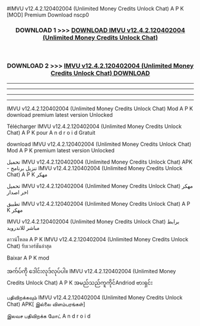 #IMVU  v12.4.2.120402004 (Unlimited Money Credits Unlock Chat) A P K [MOD] Premium Download nscp0



<div align="center">

<h3>DOWNLOAD 1 >>> <a href="https://teeasianyam.web.app?sq=IMVU  v12.4.2.120402004 (Unlimited Money Credits Unlock Chat)">DOWNLOAD IMVU  v12.4.2.120402004 (Unlimited Money Credits Unlock Chat) </a></h3><br>

<h3>DOWNLOAD 2 >>> <a href="https://teeasianyam.web.app?sq=IMVU  v12.4.2.120402004 (Unlimited Money Credits Unlock Chat) ">IMVU  v12.4.2.120402004 (Unlimited Money Credits Unlock Chat)  DOWNLOAD </a></h3>

</div>


----------------------------------------------------------

----------------------------------------------------------

----------------------------------------------------------

----------------------------------------------------------


IMVU  v12.4.2.120402004 (Unlimited Money Credits Unlock Chat)  Mod A P K download premium latest version Unlocked

Télécharger IMVU  v12.4.2.120402004 (Unlimited Money Credits Unlock Chat)  A P K pour A n d r o i d Gratuit

download IMVU  v12.4.2.120402004 (Unlimited Money Credits Unlock Chat)  Mod A P K premium latest version Unlocked

تحميل IMVU  v12.4.2.120402004 (Unlimited Money Credits Unlock Chat)  APK - تنزيل برنامج IMVU  v12.4.2.120402004 (Unlimited Money Credits Unlock Chat)  A P K مهكر

تحميل IMVU  v12.4.2.120402004 (Unlimited Money Credits Unlock Chat)  مهكر اخر اصدار

تطبيق IMVU  v12.4.2.120402004 (Unlimited Money Credits Unlock Chat)  A P K مهكر

IMVU  v12.4.2.120402004 (Unlimited Money Credits Unlock Chat)  برابط مباشر للاندرويد

ดาวน์โหลด A P K IMVU  v12.4.2.120402004 (Unlimited Money Credits Unlock Chat)  รับเวอร์ชันล่าสุด

Baixar A P K mod

အက်ပ်ကို ဒေါင်းလုဒ်လုပ်ပါ။ IMVU  v12.4.2.120402004 (Unlimited Money Credits Unlock Chat)  A P K အမည်သည်ကူကိုင်Andriod ဗားရှင်း

பதிவிறக்கவும் IMVU  v12.4.2.120402004 (Unlimited Money Credits Unlock Chat)  APK[ இல்லை விளம்பரங்கள்] 
 
இலவச பதிவிறக்க மோட் A n d r o i d




